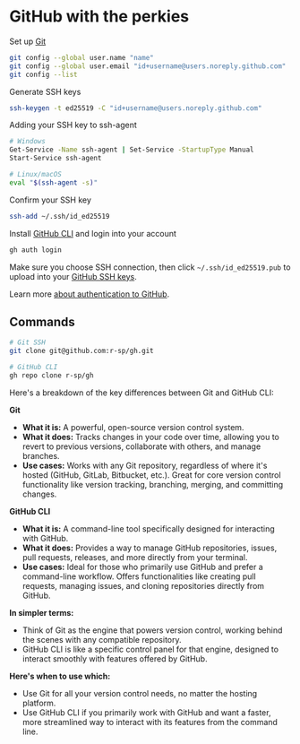 # GitHub with the perkies

Set up [Git](https://git-scm.com/downloads/)

```sh
git config --global user.name "name"
git config --global user.email "id+username@users.noreply.github.com"
git config --list
```

Generate SSH keys

```sh
ssh-keygen -t ed25519 -C "id+username@users.noreply.github.com"
```

Adding your SSH key to ssh-agent

```sh
# Windows
Get-Service -Name ssh-agent | Set-Service -StartupType Manual
Start-Service ssh-agent

# Linux/macOS
eval "$(ssh-agent -s)"
```

Confirm your SSH key

```sh
ssh-add ~/.ssh/id_ed25519
```

Install [GitHub CLI](https://cli.github.com/) and login into your account

```sh
gh auth login
```

Make sure you choose SSH connection, then click `~/.ssh/id_ed25519.pub` to upload into your [GitHub SSH keys](https://docs.github.com/en/authentication/connecting-to-github-with-ssh/adding-a-new-ssh-key-to-your-github-account).

Learn more [about authentication to GitHub](https://docs.github.com/en/authentication/keeping-your-account-and-data-secure/about-authentication-to-github).

## Commands

```sh
# Git SSH
git clone git@github.com:r-sp/gh.git

# GitHub CLI
gh repo clone r-sp/gh
```

Here's a breakdown of the key differences between Git and GitHub CLI:

**Git**

- **What it is:** A powerful, open-source version control system.
- **What it does:** Tracks changes in your code over time, allowing you to revert to previous versions, collaborate with others, and manage branches.
- **Use cases:** Works with any Git repository, regardless of where it's hosted (GitHub, GitLab, Bitbucket, etc.). Great for core version control functionality like version tracking, branching, merging, and committing changes.

**GitHub CLI**

- **What it is:** A command-line tool specifically designed for interacting with GitHub.
- **What it does:** Provides a way to manage GitHub repositories, issues, pull requests, releases, and more directly from your terminal.
- **Use cases:** Ideal for those who primarily use GitHub and prefer a command-line workflow. Offers functionalities like creating pull requests, managing issues, and cloning repositories directly from GitHub.

**In simpler terms:**

- Think of Git as the engine that powers version control, working behind the scenes with any compatible repository.
- GitHub CLI is like a specific control panel for that engine, designed to interact smoothly with features offered by GitHub.

**Here's when to use which:**

- Use Git for all your version control needs, no matter the hosting platform.
- Use GitHub CLI if you primarily work with GitHub and want a faster, more streamlined way to interact with its features from the command line.
